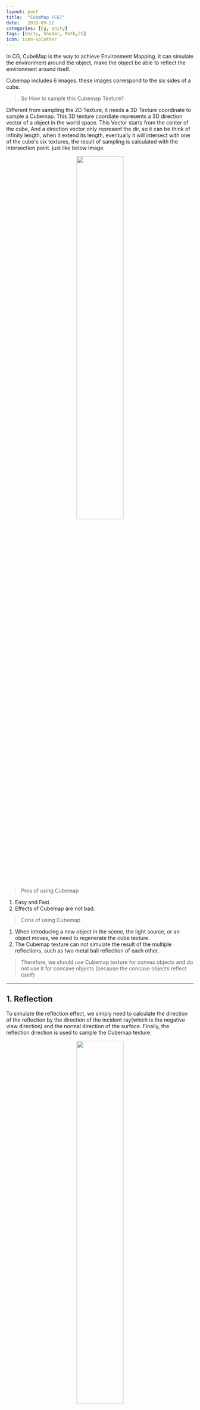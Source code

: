 ```yaml
---
layout: post
title:  "CubeMap (CG)"
date:   2018-09-22
categories: [Cg, Unity]
tags: [Unity, Shader, Math,CG]
icon: icon-splatter
---
```


In CG, CubeMap is the way to achieve Environment Mapping. it can simulate the environment around the object, make the object be able to reflect the environment around itself.

Cubemap includes 6 images. these images correspond to the six sides of a cube. 

>So How to sample this Cubemap Texture?

Different from sampling the 2D Texture, it needs a 3D Texture coordinate to sample a Cubemap. This 3D texture coordiate represents a 3D direction vector of a object in the world space. This Vector starts from the center of the cube, And a direction vector only represent the dir, so it can be think of infinity length, when it extend its length, eventually it will intersect with one of the cube's six textures, the result of sampling is calculated with the intersection point. just like below image.

<p align="center">     
<img src="/static/assets/img/blog/cubemapSampler.png" width="50%">
</p>

>Pros of using Cubemap

1. Easy and Fast.
2. Effects of Cubemap are not bad.

>Cons of using Cubemap
1. When introducing a new object in the scene, the light source, or an object moves, we need to regenerate the cube texture. 
2. The Cubemap texture can not simulate the result of the multiple reflections, such as two metal ball reflection of each other.

> Therefore, we should use Cubemap texture for convex objects and do not use it for concave objects (because the concave objects reflect itself)

---
## **1. Reflection**

To simulate the reflection effect, we simply need to calculate the direction of the reflection by the direction of the incident ray(which is the negative view direction) and the normal direction of the surface. Finally, the reflection direction is used to sample the Cubemap texture.

<p align="center">     
<img src="/static/assets/img/blog/reflection.png" width="50%">
</p>


### Code Example:
>Properties:

```csharp
   	Properties
    {
        _Color("Color",Color) = (1,1,1,1)
        _ReflectColor("Reflect Color", Color) = (1,1,1,1)
        _ReflectAmount("Reflect Amount", Range(0,1)) = 1
        _Cubemap("Reflection Cubemap", Cube) = "_Skybox"{}
    }
```

>VertexShader:

```csharp
    v2f vert(a2v v)
    {
        v2f f;
        f.pos = UnityObjectToClipPos(v.vertex);
        f.worldPos = mul(unity_ObjectToWorld, v.vertex).xyz;
        f.worldNormal = mul(v.normal,unity_WorldToObject);
        f.worldViewDir = UnityWorldSpaceViewDir(f.worldPos);
        f.worldRefl = reflect(-f.worldViewDir,f.worldNormal);
        TRANSFER_SHADOW(f);
        return f;
    }
```

>FragmentShader:

```csharp
    fixed4 frag(v2f f):SV_Target
    {
        fixed3 worldNormal = normalize(f.worldNormal);
        fixed3 worldLightDir = normalize(UnityWorldSpaceLightDir(f.worldPos));
        
        fixed3 ambient = UNITY_LIGHTMODEL_AMBIENT.rgb;
        
        fixed3 diffuse = _LightColor0.rgb * _Color.rgb *max(0, dot(worldNormal,worldLightDir));
        fixed3 reflection = texCUBE(_Cubemap,f.worldRefl).rgb * _ReflectColor.rgb;
        
        UNITY_LIGHT_ATTENUATION(atten, f, f.worldPos);
        
        fixed3 color = ambient+lerp(diffuse,reflection,_ReflectAmount)*atten;
        
        return fixed4(color,1.0);
    }
```

---
## **2. Refraction**

Refraction: When light rays from one medium, such as air, are deflected into another, such as glass, the direction of propagation generally changes, this phenomenon is called refraction.

> Snell's Law: 

<img src="/static/assets/img/blog/SnellLaw.png" width="15%">


> n1 and n2 are the medium's percentage of refraction.

<img src="/static/assets/img/blog/refractionDefinition.png" width="30%">

>Result:

<p align="center">  
<img src="/static/assets/img/blog/refraction.png" width="50%">
</p>

### Code Example:

>Properties:

```csharp
        _Color("Color",Color) = (1,1,1,1)
        _RefractColor("Reflect Color", Color) = (1,1,1,1)
        _RefractAmount("Reflect Amount", Range(0,1)) = 1
        
        // The Percentage of Differnet Medium
        // eg: Refraction Percentage of Air/ Refraction Percentage of Glass
        _RefractRatio("Refract Ratio",Range(0.1,1)) = 0.5  
        _Cubemap("Reflection Cubemap", Cube) = "_Skybox"{}
```

>VertexShader:

```csharp
        v2f vert(a2v v)
        {
            v2f f;
            f.pos = UnityObjectToClipPos(v.vertex);
            f.worldPos = mul(unity_ObjectToWorld, v.vertex).xyz;
            f.worldNormal = mul(v.normal,unity_WorldToObject);
            f.worldViewDir = UnityWorldSpaceViewDir(f.worldPos);
            f.worldRefr = refract(-normalize(f.worldViewDir),normalize(f.worldNormal),_RefractRatio);
            TRANSFER_SHADOW(f);
            return f;
        }
```

>FragmentShader:

```csharp
        fixed4 frag(v2f f):SV_Target
        {
            fixed3 worldNormal = normalize(f.worldNormal);
            fixed3 worldLightDir = normalize(UnityWorldSpaceLightDir(f.worldPos));
            
            fixed3 ambient = UNITY_LIGHTMODEL_AMBIENT.rgb;
            
            fixed3 diffuse = _LightColor0.rgb * _Color.rgb *max(0, dot(worldNormal,worldLightDir));
            fixed3 refraction = texCUBE(_Cubemap,f.worldRefr).rgb * _RefractColor.rgb;
            
            UNITY_LIGHT_ATTENUATION(atten, f, f.worldPos);
            
            fixed3 color = ambient+lerp(diffuse,refraction,_RefractAmount)*atten;
            
            return fixed4(color,1.0);
        }
```


---
## **3. Fresnel Reflection**

Fresnel Reflection Represents a Optical Phenomenon. When light hits the surface of an object, some parts occur reflection, some parts goes into the inside of the object, or occur refraction or scattering.

For example, When you stand by the lake and look down at the water at your feet, you will find that the water is almost transparent. You can see the small fish and stones directly. But when you look up at the water in the distance, you will find that you can hardly see the underwater scene, but only the environment that reflects the water. 

>A Famous Equation is called Schlick's Approximation
 
<img src="/static/assets/img/blog/schlick.png" width="25%">

In this equation, F0 is a reflection coefficient, which is used to control the magnitude of the reflection, v is the view dir, n is normal dir.

<p align="center">     
<img src="/static/assets/img/blog/schlickPP.png" width="50%">
</p>

### Code Example:
>Properties:

```csharp
        _Color("Color",Color) = (1,1,1,1)
        _FresnelScale("Fresnel Scale",Range(0,1))=0.5
        _Cubemap("Reflection Cubemap", Cube) = "_Skybox"{}
```

>VertexShader:

```csharp
        v2f vert(a2v v)
        {
            v2f f;
            f.pos = UnityObjectToClipPos(v.vertex);
            f.worldPos = mul(unity_ObjectToWorld, v.vertex).xyz;
            f.worldNormal = mul(v.normal,unity_WorldToObject);
            f.worldViewDir = UnityWorldSpaceViewDir(f.worldPos);
            f.worldRefl = reflect(-f.worldViewDir,f.worldNormal);
            TRANSFER_SHADOW(f);
            return f;
        }
```

>FragmentShader:

```csharp
        fixed4 frag(v2f f):SV_Target
        {
            fixed3 worldNormal = normalize(f.worldNormal);
            fixed3 worldLightDir = normalize(UnityWorldSpaceLightDir(f.worldPos));
            fixed3 worldViewDir = normalize(f.worldViewDir);
            
            fixed3 ambient = UNITY_LIGHTMODEL_AMBIENT.rgb;
            
            fixed3 diffuse = _LightColor0.rgb * _Color.rgb *max(0, dot(worldNormal,worldLightDir));
            fixed3 reflection = texCUBE(_Cubemap,f.worldRefl).rgb;
            
            fixed fesnel = _FresnelScale+(1-_FresnelScale)*pow(1-dot(worldViewDir,worldNormal),5);
            
            UNITY_LIGHT_ATTENUATION(atten, f, f.worldPos);
            
            fixed3 color = ambient+lerp(diffuse, reflection, fesnel) * atten;
            
            return fixed4(color,1.0);
        }   
```

---

>**End --Cheng Gu**

